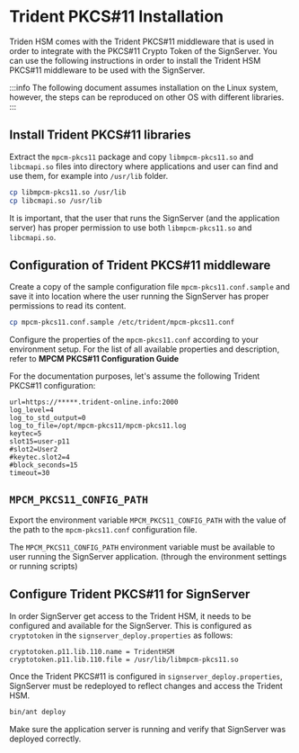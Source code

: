 # Trident PKCS#11 Installation

Triden HSM comes with the Trident PKCS#11 middleware that is used in order to integrate with the PKCS#11 Crypto Token of the SignServer. You can use the following instructions in order to install the Trident HSM PKCS#11 middleware to be used with the SignServer.

:::info
The following document assumes installation on the Linux system, however, the steps can be reproduced on other OS with different libraries.
:::

## Install Trident PKCS#11 libraries

Extract the `mpcm-pkcs11` package and copy `libmpcm-pkcs11.so` and `libcmapi.so` files into directory where applications and user can find and use them, for example into `/usr/lib` folder.

```bash
cp libmpcm-pkcs11.so /usr/lib
cp libcmapi.so /usr/lib
```

It is important, that the user that runs the SignServer (and the application server) has proper permission to use both `libmpcm-pkcs11.so` and `libcmapi.so`.

## Configuration of Trident PKCS#11 middleware

Create a copy of the sample configuration file `mpcm-pkcs11.conf.sample` and save it into location where the user running the SignServer has proper permissions to read its content.

```bash
cp mpcm-pkcs11.conf.sample /etc/trident/mpcm-pkcs11.conf
```

Configure the properties of the `mpcm-pkcs11.conf` according to your environment setup. For the list of all available properties and description, refer to **MPCM PKCS#11 Configuration Guide**

For the documentation purposes, let's assume the following Trident PKCS#11 configuration:

```
url=https://*****.trident-online.info:2000
log_level=4
log_to_std_output=0
log_to_file=/opt/mpcm-pkcs11/mpcm-pkcs11.log
keytec=5
slot15=user-p11
#slot2=User2
#keytec.slot2=4
#block_seconds=15
timeout=30
```

## `MPCM_PKCS11_CONFIG_PATH`

Export the environment variable `MPCM_PKCS11_CONFIG_PATH` with the value of the path to the `mpcm-pkcs11.conf` configuration file.

The `MPCM_PKCS11_CONFIG_PATH` environment variable must be available to user running the SignServer application. (through the environment settings or running scripts)

## Configure Trident PKCS#11 for SignServer

In order SignServer get access to the Trident HSM, it needs to be configured and available for the SignServer. This is configured as `cryptotoken` in the `signserver_deploy.properties` as follows:

```
cryptotoken.p11.lib.110.name = TridentHSM
cryptotoken.p11.lib.110.file = /usr/lib/libmpcm-pkcs11.so
```

Once the Trident PKCS#11 is configured in `signserver_deploy.properties`, SignServer must be redeployed to reflect changes and access the Trident HSM.

```bash
bin/ant deploy
```

Make sure the application server is running and verify that SignServer was deployed correctly.